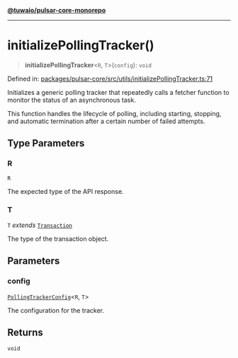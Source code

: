 [**@tuwaio/pulsar-core-monorepo**](../../../README.md)

***

# initializePollingTracker()

> **initializePollingTracker**\<`R`, `T`\>(`config`): `void`

Defined in: [packages/pulsar-core/src/utils/initializePollingTracker.ts:71](https://github.com/TuwaIO/pulsar-core/blob/698c5eb23be9ded1ac04d2ceef0aaddf6f1229e1/packages/pulsar-core/src/utils/initializePollingTracker.ts#L71)

Initializes a generic polling tracker that repeatedly calls a fetcher function
to monitor the status of an asynchronous task.

This function handles the lifecycle of polling, including starting, stopping,
and automatic termination after a certain number of failed attempts.

## Type Parameters

### R

`R`

The expected type of the API response.

### T

`T` *extends* [`Transaction`](../type-aliases/Transaction.md)

The type of the transaction object.

## Parameters

### config

[`PollingTrackerConfig`](../type-aliases/PollingTrackerConfig.md)\<`R`, `T`\>

The configuration for the tracker.

## Returns

`void`
